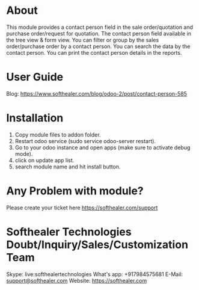 About
============
This module provides a contact person field in the sale order/quotation and purchase order/request for quotation. The contact person field available in the tree view & form view. You can filter or group by the sales order/purchase order by a contact person. You can search the data by the contact person. You can print the contact person details in the reports.

User Guide
============
Blog: https://www.softhealer.com/blog/odoo-2/post/contact-person-585

Installation
============
1) Copy module files to addon folder.
2) Restart odoo service (sudo service odoo-server restart).
3) Go to your odoo instance and open apps (make sure to activate debug mode).
4) click on update app list.
5) search module name and hit install button.

Any Problem with module?
=====================================
Please create your ticket here https://softhealer.com/support

Softhealer Technologies Doubt/Inquiry/Sales/Customization Team
=====================================
Skype: live:softhealertechnologies
What's app: +917984575681
E-Mail: support@softhealer.com
Website: https://softhealer.com
